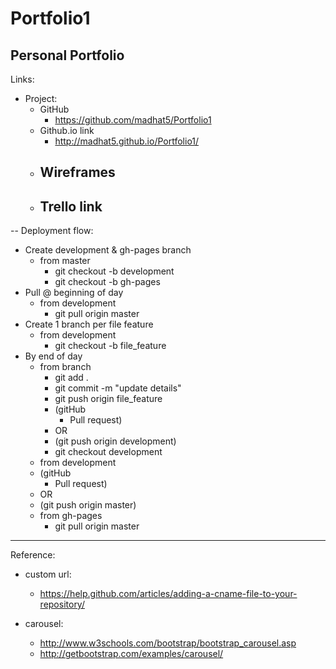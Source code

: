 # Portfolio1


Personal Portfolio
--
Links:

- Project:
    - GitHub
        - https://github.com/madhat5/Portfolio1
    - Github.io link
    	- http://madhat5.github.io/Portfolio1/
    - Wireframes
        - 
    - Trello link
        - 

--
Deployment flow:

- Create development & gh-pages branch
    - from master
        - git checkout -b development
        - git checkout -b gh-pages
- Pull @ beginning of day
    - from development
        - git pull origin master
- Create 1 branch per file feature
    - from development
        - git checkout -b file_feature
- By end of day 
    - from branch
        - git add .
        - git commit -m "update details"
        - git push origin file_feature
        - (gitHub
            - Pull request)
        - OR
        - (git push origin development)
        - git checkout development
    - from development
    - (gitHub
        - Pull request)
    - OR
    - (git push origin master)
    - from gh-pages
    	- git pull origin master

---
Reference:

- custom url:
    - https://help.github.com/articles/adding-a-cname-file-to-your-repository/

- carousel:
    - http://www.w3schools.com/bootstrap/bootstrap_carousel.asp
    - http://getbootstrap.com/examples/carousel/




